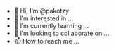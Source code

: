 - 👋 Hi, I’m @pakotzy
- 👀 I’m interested in ...
- 🌱 I’m currently learning ...
- 💞️ I’m looking to collaborate on ...
- 📫 How to reach me ...

<!---
pakotzy/pakotzy is a ✨ special ✨ repository because its `README.md` (this file) appears on your GitHub profile.
You can click the Preview link to take a look at your changes.
--->
